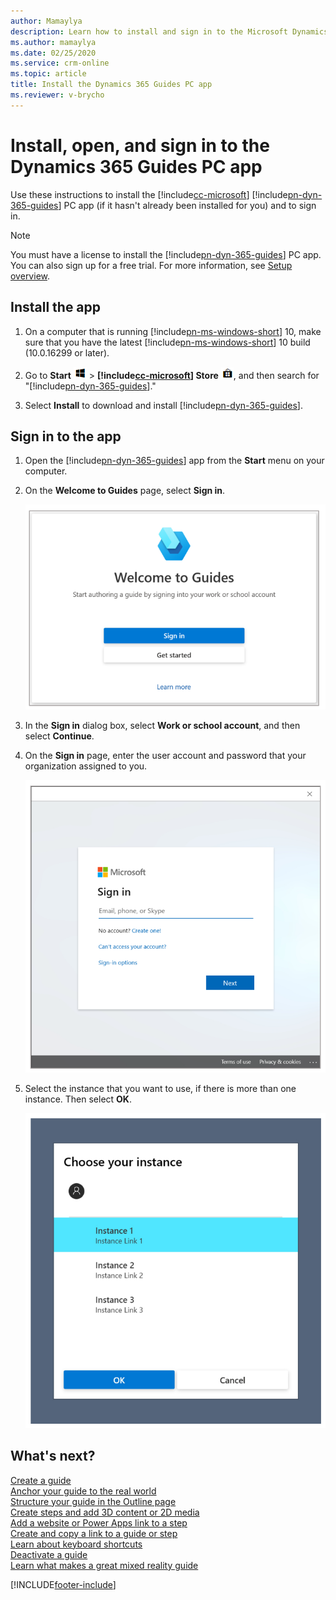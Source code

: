 ```yaml
---
author: Mamaylya
description: Learn how to install and sign in to the Microsoft Dynamics 365 Guides PC app so you can start creating a guide.
ms.author: mamaylya
ms.date: 02/25/2020
ms.service: crm-online
ms.topic: article
title: Install the Dynamics 365 Guides PC app
ms.reviewer: v-brycho
---
```


# Install, open, and sign in to the Dynamics 365 Guides PC app

Use these instructions to install the [!include[cc-microsoft](../includes/cc-microsoft.md)] [!include[pn-dyn-365-guides](../includes/pn-dyn-365-guides.md)] PC app (if it hasn't already been installed for you) and to sign in.

> [!NOTE]
> You must have a license to install the [!include[pn-dyn-365-guides](../includes/pn-dyn-365-guides.md)] PC app. You can also sign up for a free trial. For more information, see [Setup overview](setup.md).

## Install the app

1. On a computer that is running [!include[pn-ms-windows-short](../includes/pn-ms-windows-short.md)] 10, make sure that you have the latest [!include[pn-ms-windows-short](../includes/pn-ms-windows-short.md)] 10 build (10.0.16299 or later).

2. Go to **Start** ![Start button](media/windows-button.png "Start button") \> **[!include[cc-microsoft](../includes/cc-microsoft.md)] Store** ![Store button](media/store-button.png "Store button"), and then search for "[!include[pn-dyn-365-guides](../includes/pn-dyn-365-guides.md)]."

3. Select **Install** to download and install [!include[pn-dyn-365-guides](../includes/pn-dyn-365-guides.md)].

## Sign in to the app

1. Open the [!include[pn-dyn-365-guides](../includes/pn-dyn-365-guides.md)] app from the **Start** menu on your computer.

2. On the **Welcome to Guides** page, select **Sign in**.

    ![Welcome to Guides page](media/welcome.PNG "Welcome to Guides page")

3. In the **Sign in** dialog box, select **Work or school account**, and then select **Continue**.

4. On the **Sign in** page, enter the user account and password that your organization assigned to you.

    ![Sign in page](media/sign-in-pc.PNG "Sign in page")

5. Select the instance that you want to use, if there is more than one instance. Then select **OK**.

    ![Selecting an instance](media/choose-instance-pc.PNG "Selecting an instance")

## What's next?

[Create a guide](create-guide.md)<br>
[Anchor your guide to the real world](anchor.md)<br>
[Structure your guide in the Outline page](structure-guide.md)<br>
[Create steps and add 3D content or 2D media](create-steps-assign-media.md)<br>
[Add a website or Power Apps link to a step](pc-app-website-powerapps-link.md)<br>
[Create and copy a link to a guide or step](pc-app-copy-link-guide-step.md)<br>
[Learn about keyboard shortcuts](keyboard-shortcuts-pc-app.md)<br>
[Deactivate a guide](pc-app-deactivate-guide.md)<br>
[Learn what makes a great mixed reality guide](great-guide.md)



[!INCLUDE[footer-include](../includes/footer-banner.md)]
